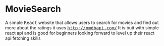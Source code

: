 # MovieSearch
A simple <kbd>React</kbd> website that allows users to search for movies and find out more about the ratings it uses <kbd>http://omdbapi.com/</kbd>
It is buit with simple react api and is good for beginners looking forward to level up their react api fetching skills
